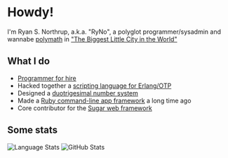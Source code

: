 # Howdy!

I'm Ryan S. Northrup, a.k.a. "RyNo", a polyglot programmer/sysadmin and wannabe [polymath](https://en.wikipedia.org/wiki/Polymath) in ["The Biggest Little City in the World"](https://en.wikipedia.org/wiki/Reno,_Nevada)

## What I do

- [Programmer for hire](https://yellowapple.us/consulting.html)
- Hacked together a [scripting language for Erlang/OTP](https://otpcl.github.io)
- Designed a [duotrigesimal number system](https://base32h.github.io)
- Made a [Ruby command-line app framework](https://github.com/YellowApple/bales) a long time ago
- Core contributor for the [Sugar web framework](https://sugar-framework.github.io)

## Some stats

![Language Stats](https://github-readme-stats.vercel.app/api/top-langs?username=yellowapple&show_icons=true&locale=en&layout=compact&langs_count=8)
![GitHub Stats](https://github-readme-stats.vercel.app/api?username=yellowapple&show_icons=true&locale=en&count_private=true)
